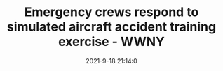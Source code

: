 ---
"title": "Emergency crews respond to simulated aircraft accident training exercise - WWNY"
"date": "2021-9-18 21:14:0"
"feed_name": "GOOGLENEWSDRILLING"
"feed_website": "https://news.google.com/search?q=drilling%2Bincident&hl=en-US&gl=US&ceid=US:en"
"feed_rss": "https://news.google.com/rss/search?q=drilling%2Bincident&hl=en-US&gl=US&ceid=US:en"
"link": "https://www.wwnytv.com/2021/09/18/emergency-crews-respond-simulated-aircraft-accident-training-exercise/"
"file": "_posts/2021-1-1-972b00339c9ec0342880cc3d761ad287e11c5d9b.md"
"accident": "1"
"drilling": "0"
"dead": "0"
"injured": "0"
---